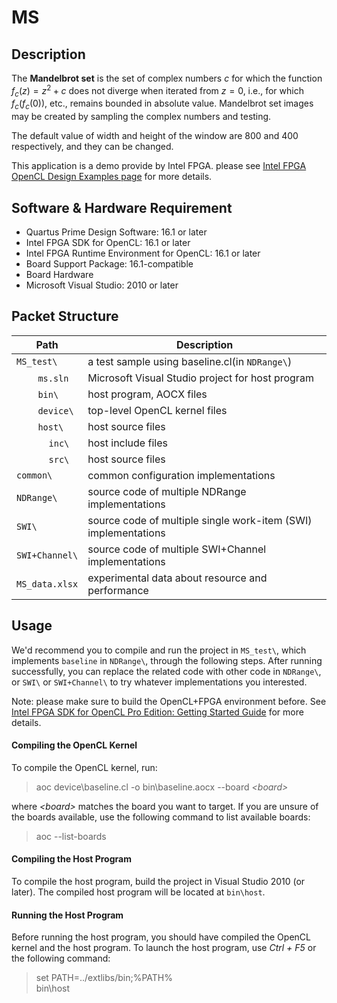 # MS

## Description
The <b>Mandelbrot set</b> is the set of complex numbers <i>c</i> for which the function $f_c(z)=z^2+c$ does not diverge when iterated from $z=0$, i.e., for which $f_c(f_c(0))$, etc., remains bounded in absolute value. Mandelbrot set images may be created by sampling the complex numbers and testing.

The default value of width and height of the window are 800 and  400 respectively, and they can be changed.

This application is a demo provide by Intel FPGA. please see [Intel FPGA OpenCL Design Examples page](https://www.intel.com/content/www/us/en/programmable/products/design-software/embedded-software-developers/opencl/support.html "Title") for more details.


## Software & Hardware Requirement

- Quartus Prime Design Software: 16.1 or later
- Intel FPGA SDK for OpenCL: 16.1 or later
- Intel FPGA Runtime Environment for OpenCL: 16.1 or later
- Board Support Package: 16.1-compatible
- Board Hardware
- Microsoft Visual Studio: 2010 or later


## Packet Structure

Path|Description
-|-
`MS_test\` | a test sample using baseline.cl(in  `NDRange\`)
&nbsp;&nbsp;&nbsp;&nbsp;&nbsp;&nbsp;&nbsp;&nbsp;`ms.sln` | Microsoft Visual Studio project for host program
&nbsp;&nbsp;&nbsp;&nbsp;&nbsp;&nbsp;&nbsp;&nbsp;`bin\` | host program, AOCX files
&nbsp;&nbsp;&nbsp;&nbsp;&nbsp;&nbsp;&nbsp;&nbsp;`device\` | top-level OpenCL kernel files
&nbsp;&nbsp;&nbsp;&nbsp;&nbsp;&nbsp;&nbsp;&nbsp;`host\` | host source files
&nbsp;&nbsp;&nbsp;&nbsp;&nbsp;&nbsp;&nbsp;&nbsp;&nbsp;&nbsp;&nbsp;&nbsp;`inc\` | host include files
&nbsp;&nbsp;&nbsp;&nbsp;&nbsp;&nbsp;&nbsp;&nbsp;&nbsp;&nbsp;&nbsp;&nbsp;`src\` | host source files
`common\` | common configuration implementations
`NDRange\` | source code of multiple NDRange implementations
`SWI\` | source code of multiple single work-item (SWI) implementations
`SWI+Channel\` | source code of multiple SWI+Channel implementations
`MS_data.xlsx` | experimental data about resource and performance

## Usage
We'd recommend you to compile and run the project in `MS_test\`, which implements `baseline` in `NDRange\`, through the following steps. After running successfully, you can replace the related code with other code in `NDRange\`, or `SWI\` or `SWI+Channel\` to try whatever implementations you interested.

Note: please make sure to build the OpenCL+FPGA environment before.
See [Intel FPGA SDK for OpenCL Pro Edition: Getting Started Guide](https://www.intel.com/content/www/us/en/programmable/documentation/mwh1391807309901.html#mwh1391807297091 "Title") for more details.

#### Compiling the OpenCL Kernel
To compile the OpenCL kernel, run:
> aoc device\baseline.cl -o bin\baseline.aocx --board <i>\<board></i>

where <i>\<board></i> matches the board you want to target. If you are unsure of the boards available, use the following command to list available boards:
> aoc --list-boards

#### Compiling the Host Program
To compile the host program, build the project in Visual Studio 2010 (or later). The compiled host program will be located at `bin\host`.

#### Running the Host Program
Before running the host program, you should have compiled the OpenCL kernel and the host program. To launch the host program, use <i>Ctrl + F5</i> or the following command:
> set PATH=../extlibs/bin;%PATH%\
> bin\host
